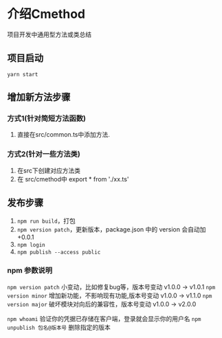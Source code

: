 # 介绍Cmethod
项目开发中通用型方法或类总结

## 项目启动
`yarn start`


## 增加新方法步骤

### 方式1(针对简短方法函数)
1. 直接在src/common.ts中添加方法.

### 方式2(针对一些方法类)
1. 在src下创建对应方法类
2. 在 src/cmethod中 export * from './xx.ts'


## 发布步骤
1. `npm run build`，打包
2. `npm version patch`，更新版本，package.json 中的 version 会自动加 +0.0.1
3. `npm login`
4. `npm publish --access public`


### npm 参数说明

`npm version patch` 小变动，比如修复bug等，版本号变动 v1.0.0 -> v1.0.1
`npm version minor` 增加新功能，不影响现有功能,版本号变动 v1.0.0 -> v1.1.0
`npm version major` 破坏模块对向后的兼容性，版本号变动 v1.0.0 -> v2.0.0

`npm whoami` 验证你的凭据已存储在客户端，登录就会显示你的用户名
`npm unpublish 包名@版本号` 删除指定的版本
